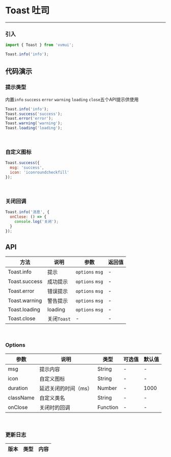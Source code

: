 <!--
 * @Author: Fone`峰
 * @Date: 2021-04-09 11:20:47
 * @LastEditors: Fone`峰
 * @LastEditTime: 2021-05-14 17:05:56
 * @Description: file content
 * @Email: qinrifeng@163.com
 * @Github: https://github.com/FoneQinrf
-->
# Toast 吐司
---

<Card> 

### 引入
```js
import { Toast } from 'vvmui';

Toast.info('info');
```
</Card>

## 代码演示

<Card> 

### 提示类型
内置`info` `success` `error` `warning` `loading` `close`五个API提示供使用
```js
Toast.info('info');
Toast.success('success');
Toast.error('error');
Toast.warning('warning');
Toast.loading('loading');
```
</Card>
<br>
<Card> 

### 自定义图标
```js
Toast.success({
  msg: 'success',
  icon: 'iconroundcheckfill'
});
```
</Card>
<br>
<Card> 

### 关闭回调
```js
Toast.info('消息', {
  onClose: () => {
    console.log('关闭');
  }
});
```
</Card>

## API
<Card> 

| 方法 | 说明 | 参数 | 返回值 | 
|------|------------|------------|------------|
| <span>Toast.info</span>| 提示   | `options` `msg`   | - | 
| Toast.success |  成功提示   | `options` `msg`       | - | 
| Toast.error | 错误提示   | `options` `msg`       | - | 
| Toast.warning | 警告提示   | `options` `msg`       | - | 
| Toast.loading | loading   | `options` `msg`       | - | 
| Toast.close | 关闭`Toast`   |   -   | - | 

</Card>
<br>
<Card> 

### Options
| 参数 | 说明 | 类型 | 可选值 | 默认值 |
|------|------------|------------|------------|------------|
| msg | 提示内容  | String  | - | - |
| icon | 自定义图标  | String  | - | - |
| duration | 延迟关闭的时间（ms）  | Number  | - | 1000 |
| className | 自定义类名  | String  | - | - |
| onClose | 关闭时的回调  | Function  | - | - |

</Card>
<br>
<Card>

### 更新日志
| 版本 |类型|内容|
|-------------|-|-|

</Card> 